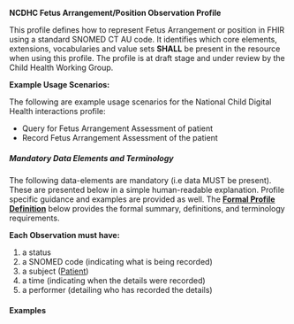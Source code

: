 **NCDHC Fetus Arrangement/Position Observation Profile**

This profile defines  how to represent Fetus Arrangement or position in FHIR using a standard SNOMED CT AU code. It identifies which core elements, extensions, vocabularies and value sets **SHALL** be present in the resource when using this profile. 
The profile is at draft stage and under review by the Child Health Working Group. 

**Example Usage Scenarios:**

The following are example usage scenarios for the National Child Digital Health interactions
profile:

-   Query for Fetus Arrangement Assessment of patient
-   Record Fetus Arrangement Assessment of the patient

##### Mandatory Data Elements and Terminology


The following data-elements are mandatory (i.e data MUST be present). These are presented below in a simple human-readable explanation.  Profile specific guidance and examples are provided as well.  The [**Formal Profile Definition**](#profile) below provides the  formal summary, definitions, and  terminology requirements.  

**Each Observation must have:**

1.  a status  
1.  a SNOMED code (indicating what is being recorded)
1.  a subject ([Patient])
1.  a time (indicating when the details were recorded)
1.	a performer (detailing who has recorded the details)


#### Examples


[extensible]: http://hl7.org/fhir/terminologies.html#extensible
[General Guidance Section]: definitions.html


[Patient]: http://build.fhir.org/ig/hl7au/au-fhir-childhealth/StructureDefinition-ncdhc-patient-expectant-mother.html	